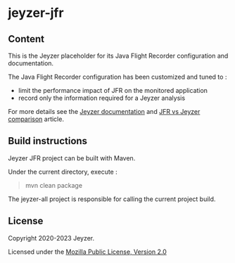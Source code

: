 # jeyzer-jfr

Content
------------------

This is the Jeyzer placeholder for its Java Flight Recorder configuration and documentation.

The Java Flight Recorder configuration has been customized and tuned to : 
 - limit the performance impact of JFR on the monitored application
 - record only the information required for a Jeyzer analysis

For more details see the [Jeyzer documentation](https://jeyzer.org/docs/jzr-jfr/) and [JFR vs Jeyzer comparison](https://jeyzer.org/jeyzer-and-jfr/) article. 



Build instructions
------------------

Jeyzer JFR project can be built with Maven.

Under the current directory, execute :

> mvn clean package

The jeyzer-all project is responsible for calling the current project build.

     
License
-------

Copyright 2020-2023 Jeyzer.

Licensed under the [Mozilla Public License, Version 2.0](https://www.mozilla.org/media/MPL/2.0/index.815ca599c9df.txt)

